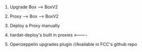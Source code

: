 1. Upgrade Box --> BoxV2
2. Proxy --> Box
         --> BoxV2


1. Deploy a Proxy manually
2. hardat-deploy's built in proxies <----
3. Openzeppelin upgrades plugin //Available in FCC's github repo

